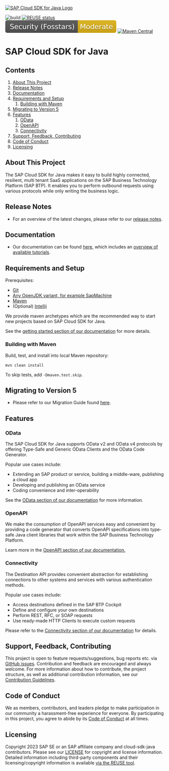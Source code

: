 <a href="https://sap.github.io/cloud-sdk/docs/java/overview-cloud-sdk-for-java"><img src="https://help.sap.com/doc/2324e9c3b28748a4ae2ad08166d77675/1.0/en-US/logo-for-java.svg" alt="SAP Cloud SDK for Java Logo" height="122.92" width="226.773"/></a>

![build](https://github.com/SAP/cloud-sdk-java/actions/workflows/build.yaml/badge.svg)
[![REUSE status](https://api.reuse.software/badge/github.com/SAP/cloud-sdk-java)](https://api.reuse.software/info/github.com/SAP/cloud-sdk-java)
[![Fosstars security rating](https://github.com/SAP/cloud-sdk-java/blob/fosstars-report/fosstars_badge.svg)](https://github.com/SAP/cloud-sdk-java/blob/fosstars-report/fosstars_report.md)
[![Maven Central](https://img.shields.io/badge/maven_central-5.0.0-blue.svg)](https://search.maven.org/search?q=g:com.sap.cloud.sdk%20AND%20a:sdk-modules-bom%20AND%20v:5.*)

# SAP Cloud SDK for Java

## Contents
1. [About This Project](#about-this-project)
2. [Release Notes](#release-notes)
3. [Documentation](#documentation)
4. [Requirements and Setup](#requirements-and-setup)
   1. [Building with Maven](#building-with-maven)
5. [Migrating to Version 5](#migrating-to-version-5)
6. [Features](#features)
   1. [OData](#odata)
   2. [OpenAPI](#openapi)
   3. [Connectivity](#connectivity)
6. [Support, Feedback, Contributing](#support-feedback-contributing)
7. [Code of Conduct](#code-of-conduct)
8. [Licensing](#licensing)

## About This Project

The SAP Cloud SDK for Java makes it easy to build highly connected, resilient, multi tenant SaaS applications on the SAP Business Technology Platform (SAP BTP).
It enables you to perform outbound requests using various protocols while only writing the business logic.

## Release Notes
- For an overview of the latest changes, please refer to our [release notes](https://sap.github.io/cloud-sdk/docs/java/v5/release-notes).

## Documentation
- Our documentation can be found [here](https://sap.github.io/cloud-sdk/docs/java/getting-started), which includes an [overview of available tutorials](https://sap.github.io/cloud-sdk/docs/java/guides/tutorial-overview-sdk-java).

## Requirements and Setup

Prerequisites:
- [Git](https://git-scm.com/downloads)
- [Any OpenJDK variant, for example SapMachine](https://sap.github.io/SapMachine/)
- [Maven](https://maven.apache.org/)
- (Optional) [Intellij](./docs/how-to/setup-intellij.md)

We provide maven archetypes which are the recommended way to start new projects based on SAP Cloud SDK for Java.

See the [getting started section of our documentation](https://sap.github.io/cloud-sdk/docs/java/getting-started) for more details.

### Building with Maven

Build, test, and install into local Maven repository:
```
mvn clean install
```
To skip tests, add `-Dmaven.test.skip`.

## Migrating to Version 5

- Please refer to our Migration Guide found [here](https://sap.github.io/cloud-sdk/docs/java/v5/guides/5.0-upgrade).

## Features

### OData

The SAP Cloud SDK for Java supports OData v2 and OData v4 protocols by offering Type-Safe and Generic OData Clients and the OData Code Generator. 

Popular use cases include:
- Extending an SAP product or service, building a middle-ware, publishing a cloud app
- Developing and publishing an OData service
- Coding convenience and inter-operability 

See the [OData section of our documentation](https://sap.github.io/cloud-sdk/docs/java/v5/features/odata/overview#popular-use-cases-for-type-safe-odata-client) for more information.

### OpenAPI

We make the consumption of OpenAPI services easy and convenient by providing a code generator that converts OpenAPI specifications into type-safe Java client libraries that work within the SAP Business Technology Platform.

Learn more in the [OpenAPI section of our documentation.](https://sap.github.io/cloud-sdk/docs/java/v5/features/rest/overview)

### Connectivity

The Destination API provides convenient abstraction for establishing connections to other systems and services with various authentication methods.

Popular use cases include:
- Access destinations defined in the SAP BTP Cockpit
- Define and configure your own destinations
- Perform REST, RFC, or SOAP requests
- Use ready-made HTTP Clients to execute custom requests

Please refer to the [Connectivity section of our documentation](https://sap.github.io/cloud-sdk/docs/java/v5/features/connectivity/destination-service) for details.

## Support, Feedback, Contributing

This project is open to feature requests/suggestions, bug reports etc. via [GitHub issues](https://github.com/sap/cloud-sdk-java/issues). Contribution and feedback are encouraged and always welcome. For more information about how to contribute, the project structure, as well as additional contribution information, see our [Contribution Guidelines](CONTRIBUTING.md).

## Code of Conduct

We as members, contributors, and leaders pledge to make participation in our community a harassment-free experience for everyone. By participating in this project, you agree to abide by its [Code of Conduct](https://github.com/SAP/.github/blob/main/CODE_OF_CONDUCT.md) at all times.

## Licensing

Copyright 2023 SAP SE or an SAP affiliate company and cloud-sdk-java contributors. Please see our [LICENSE](LICENSE) for copyright and license information. Detailed information including third-party components and their licensing/copyright information is available [via the REUSE tool](https://api.reuse.software/info/github.com/SAP/cloud-sdk-java).

